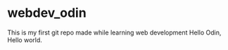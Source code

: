 # webdev_odin
This is my first git repo made while learning web development
Hello Odin, Hello world.